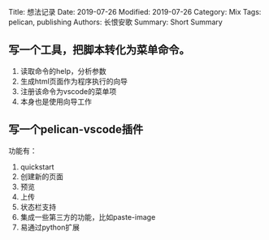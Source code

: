 Title: 想法记录
Date: 2019-07-26
Modified: 2019-07-26
Category: Mix
Tags: pelican, publishing
Authors: 长恨安歌
Summary: Short Summary

## 写一个工具，把脚本转化为菜单命令。
1. 读取命令的help，分析参数
2. 生成html页面作为程序执行的向导
3. 注册该命令为vscode的菜单项
4. 本身也是使用向导工作

## 写一个pelican-vscode插件
功能有：
1. quickstart
2. 创建新的页面
3. 预览
4. 上传
5. 状态栏支持
6. 集成一些第三方的功能，比如paste-image
7. 易通过python扩展